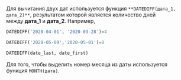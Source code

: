 Для вычитания двух дат используется функция `**DATEDIFF(дата_1, дата_2)**`, результатом которой является количество дней между **дата_1** и **дата_2**. Например,

```sql
DATEDIFF('2020-04-01', '2020-03-28')=4

DATEDIFF('2020-05-09','2020-05-01')=8

DATEDIFF(date_last, date_first)
```

Для того, чтобы выделить номер месяца из даты используется функция `MONTH(дата)`.

